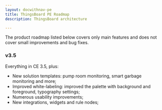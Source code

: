 ```yaml
---
layout: docwithnav-pe
title: ThingsBoard PE Roadmap
description: ThingsBoard architecture

---
```


The product roadmap listed below covers only main features and does not cover small improvements and bug fixes.         

### v3.5
 
Everything in CE 3.5, plus:

  * New solution templates: pump room monitoring, smart garbage monitoring and more;
  * Improved white-labeling: improved the palette with background and foreground, typography settings;   
  * Numerous usability improvements;
  * New integrations, widgets and rule nodes;
